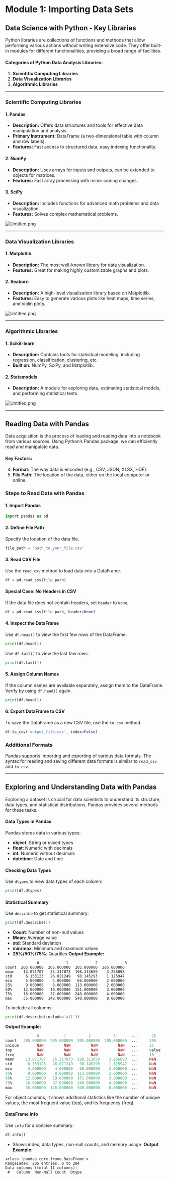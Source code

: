 

# Module 1: Importing Data Sets
## Data Science with Python - Key Libraries
Python libraries are collections of functions and methods that allow performing various actions without writing extensive code. They offer built-in modules for different functionalities, providing a broad range of facilities.
#### Categories of Python Data Analysis Libraries:
1. **Scientific Computing Libraries**
2. **Data Visualization Libraries**
3. **Algorithmic Libraries**

___
### Scientific Computing Libraries
#### 1. **Pandas**
- **Description:** Offers data structures and tools for effective data manipulation and analysis.
- **Primary Instrument:** DataFrame (a two-dimensional table with column and row labels).
- **Features:** Fast access to structured data, easy indexing functionality.
#### 2. **NumPy**
- **Description:** Uses arrays for inputs and outputs, can be extended to objects for matrices.
- **Features:** Fast array processing with minor coding changes.
#### 3. **SciPy**
- **Description:** Includes functions for advanced math problems and data visualization.
- **Features:** Solves complex mathematical problems.

![Untitled.png](https://prod-files-secure.s3.us-west-2.amazonaws.com/03e82b26-cccb-4906-bb56-adabcbdc0655/997ac361-58a8-4f04-bb0f-79fea4baa761/Untitled.png?X-Amz-Algorithm=AWS4-HMAC-SHA256&X-Amz-Content-Sha256=UNSIGNED-PAYLOAD&X-Amz-Credential=ASIAZI2LB466Z3AHXUDN%2F20250130%2Fus-west-2%2Fs3%2Faws4_request&X-Amz-Date=20250130T023935Z&X-Amz-Expires=3600&X-Amz-Security-Token=IQoJb3JpZ2luX2VjEJL%2F%2F%2F%2F%2F%2F%2F%2F%2F%2FwEaCXVzLXdlc3QtMiJHMEUCIQCDxx8Jz639qUdaVVD4VP%2BdXCglPdQ2Z0Q014mjfMIcRAIgRFg%2BPdNBRRH4lrLrKmyNaFq%2F0lTRxN9a2S9325bNd8wqiAQIm%2F%2F%2F%2F%2F%2F%2F%2F%2F%2F%2FARAAGgw2Mzc0MjMxODM4MDUiDBCyDEWoJllnWXGSgSrcA2rE5iFuE6e26sBTsHgg8zL%2FEmEJ0yy9RwN0twNTyk%2FAozzsX8PJAT7O5x3Gd0bgShE65i%2BmJb3gSi0dXbBcDoE5ugAzDecSm0PMbDPudIcyo1wljXS%2FdK8Uce%2Fs9avgj5DlXE2jU%2FH5DMECQ361lADVGMc4X3JOx7SrKQ7%2FLx1IEE3OkjAJnvg951LWBkMcRf6G3qojXGJxjsjJxd9dje9cvbfSEHbvjVmAtXxmCU9n6gE8vk%2BsC6Xd%2BUelLL%2F3yimQxJMwneGeoUYY8dJlfwC%2FQU%2BqIYxVFlzk4RhgQGkRcwxHOQ8tMRJngwKqSJandGXv4cSDRQk%2FWiowVh458bIXac4zlgZbja4BApWT7h4R6ubCg4nsfKdXGaDMY%2BFN92HbRgpvUcsndaIO5hH%2FDUIDSZbBxbB04XXOZQnMVDrk7i3oGTeS5vrGMBFuqUVTSqcWcaKMkRhrw5j6OfKTANeND5FmfAPGAGyONk2qmxBT6Yt9LAnQnmhzisfThXb%2B4yOV1HASX%2FIyh%2FqWhuVTqI2gow3NdRJlJ%2BNiLjby96HcNisoRk1XLPlwrp9RwxCKF499pPLqBR6DWcZftdgS1zy%2B49Mad6QeydWJpwl%2BiRsDtyXBZKqnRjXMNumNMM%2Bx67wGOqUBHvQSjG1qmS5VFLFS987uH%2FvuGcOKf7C3IN9zUhdrzB4JbG9do2AVTtKcV4lFMYdpMPhEwIuvqlHy%2Bi03km2t97%2B4CI5o%2FxhbAnu6O4n7ffPP%2BZG%2BtPpwhz7D0rRzakoO4jzigWA2VtyKLdHdCmAZQmj9mSv18eS5L4UXVQH7kinGvMZkJEgCaQYkMNYImZ01g4Q9zxaCDTUAUFc5nhKyMZ3S%2Bnx3&X-Amz-Signature=d840795c22b832cd86379126d905033c2744cf3f73a335943896cf08e7b372ce&X-Amz-SignedHeaders=host&x-id=GetObject)
___
### Data Visualization Libraries
#### 1. **Matplotlib**
- **Description:** The most well-known library for data visualization.
- **Features:** Great for making highly customizable graphs and plots.
#### 2. **Seaborn**
- **Description:** A high-level visualization library based on Matplotlib.
- **Features:** Easy to generate various plots like heat maps, time series, and violin plots.

![Untitled.png](https://prod-files-secure.s3.us-west-2.amazonaws.com/03e82b26-cccb-4906-bb56-adabcbdc0655/733d1e42-5a53-4fd8-90c1-3d85254369a6/Untitled.png?X-Amz-Algorithm=AWS4-HMAC-SHA256&X-Amz-Content-Sha256=UNSIGNED-PAYLOAD&X-Amz-Credential=ASIAZI2LB466TG32NOHU%2F20250130%2Fus-west-2%2Fs3%2Faws4_request&X-Amz-Date=20250130T023933Z&X-Amz-Expires=3600&X-Amz-Security-Token=IQoJb3JpZ2luX2VjEJL%2F%2F%2F%2F%2F%2F%2F%2F%2F%2FwEaCXVzLXdlc3QtMiJHMEUCIC98XazzyebqLHSCd5MFViAz%2FPxZCKgBC0%2FUG4OqUGogAiEAppCt0Qx3MMlpvPjAPrIgLXz7r%2BpnVOEzttdUmMTMdbwqiAQIm%2F%2F%2F%2F%2F%2F%2F%2F%2F%2F%2FARAAGgw2Mzc0MjMxODM4MDUiDE%2FohrQ%2FnUYmdUow%2BCrcAxxHDGGmeik75oBkXPoQbI2adGcSadJ3nerJrU7DrzbH6FLZut366PcsdN6sneBaet1IsK9HK6bQedzrTWxnKKqelqBAke8hUalVcyeOK7ndgAqkEX0FCtTHRFzdY4p2lLsn8BzexQUrVWrdJAgpDYUI7u1ebw1gLN5LmKM3aXUrbOI71g2EDqMnSUeTfTj1blUDmY6F5Mjin20DAG2xylItDg3Js%2BC91hbgKL4W0mf%2FSq782Kwo3trccVqnnYfYJEsLY%2FuwWiQMm5Qv5SJs3iSFTc%2BLD9MP2i5iceBoKcH4J3E1U6J7AJNEFuoNi74T%2BbD%2FWfU9L%2FU71mGiyXH88RD3WXp%2FLyw%2BX6MdkjZ2kSYmCT3QGdiq2m683OEebP7t8PqCDvLqCTeQTOR8ejTbcGWonP%2FPAw%2FwS%2BnQ95txT3M4pz4gjcIcnT1PbBZQHKkqpAXqkh6KAPtjmY%2FbsIO8VNkn3gFSvwDjmQv5hl0reKKrP3bUQlee5ERCh45KhD54%2BAlo%2FzijDO5AmbU6XH4N8Ts5N9UxwQuv%2Bb673FxUYOYkAkQBjdulPP7gYZbIGNpxebkihR5Q0DI5XA8Sa5I9HdeDsyFoxX2%2FdrZFtw0mZ7sZT6Of7Zp%2FAHFxxHsqMIay67wGOqUB%2B0fQZbRGCUc%2BdFGtGI7pD%2B1vbnSc8yLsd%2FxkC6Vd4TKNw8M70W0iFarnncfnGCSviGdfk1mjmnq3Y7xy5lyHN%2FQanSnO7HwnXCT2iANR8BP8GobVnEDD%2FEsoG13P7rdRVnpsIIOYGW%2F5A2sPb3gXfD9yU7XMvev3%2BoBGv4yTMjG581ouQPehaYWcGa3e3y9JdyC7ZRshn1bST7v7iWrsnmkuoKLK&X-Amz-Signature=a24be87310d19ad430ba63289c5ababe26b5f3f3e37d000738ac112c532f22ba&X-Amz-SignedHeaders=host&x-id=GetObject)
___
### Algorithmic Libraries
#### 1. **Scikit-learn**
- **Description:** Contains tools for statistical modeling, including regression, classification, clustering, etc.
- **Built on:** NumPy, SciPy, and Matplotlib.
#### 2. **Statsmodels**
- **Description:** A module for exploring data, estimating statistical models, and performing statistical tests.

![Untitled.png](https://prod-files-secure.s3.us-west-2.amazonaws.com/03e82b26-cccb-4906-bb56-adabcbdc0655/c62885f5-417d-4179-834f-d68f8f2bdf39/Untitled.png?X-Amz-Algorithm=AWS4-HMAC-SHA256&X-Amz-Content-Sha256=UNSIGNED-PAYLOAD&X-Amz-Credential=ASIAZI2LB466TG32NOHU%2F20250130%2Fus-west-2%2Fs3%2Faws4_request&X-Amz-Date=20250130T023933Z&X-Amz-Expires=3600&X-Amz-Security-Token=IQoJb3JpZ2luX2VjEJL%2F%2F%2F%2F%2F%2F%2F%2F%2F%2FwEaCXVzLXdlc3QtMiJHMEUCIC98XazzyebqLHSCd5MFViAz%2FPxZCKgBC0%2FUG4OqUGogAiEAppCt0Qx3MMlpvPjAPrIgLXz7r%2BpnVOEzttdUmMTMdbwqiAQIm%2F%2F%2F%2F%2F%2F%2F%2F%2F%2F%2FARAAGgw2Mzc0MjMxODM4MDUiDE%2FohrQ%2FnUYmdUow%2BCrcAxxHDGGmeik75oBkXPoQbI2adGcSadJ3nerJrU7DrzbH6FLZut366PcsdN6sneBaet1IsK9HK6bQedzrTWxnKKqelqBAke8hUalVcyeOK7ndgAqkEX0FCtTHRFzdY4p2lLsn8BzexQUrVWrdJAgpDYUI7u1ebw1gLN5LmKM3aXUrbOI71g2EDqMnSUeTfTj1blUDmY6F5Mjin20DAG2xylItDg3Js%2BC91hbgKL4W0mf%2FSq782Kwo3trccVqnnYfYJEsLY%2FuwWiQMm5Qv5SJs3iSFTc%2BLD9MP2i5iceBoKcH4J3E1U6J7AJNEFuoNi74T%2BbD%2FWfU9L%2FU71mGiyXH88RD3WXp%2FLyw%2BX6MdkjZ2kSYmCT3QGdiq2m683OEebP7t8PqCDvLqCTeQTOR8ejTbcGWonP%2FPAw%2FwS%2BnQ95txT3M4pz4gjcIcnT1PbBZQHKkqpAXqkh6KAPtjmY%2FbsIO8VNkn3gFSvwDjmQv5hl0reKKrP3bUQlee5ERCh45KhD54%2BAlo%2FzijDO5AmbU6XH4N8Ts5N9UxwQuv%2Bb673FxUYOYkAkQBjdulPP7gYZbIGNpxebkihR5Q0DI5XA8Sa5I9HdeDsyFoxX2%2FdrZFtw0mZ7sZT6Of7Zp%2FAHFxxHsqMIay67wGOqUB%2B0fQZbRGCUc%2BdFGtGI7pD%2B1vbnSc8yLsd%2FxkC6Vd4TKNw8M70W0iFarnncfnGCSviGdfk1mjmnq3Y7xy5lyHN%2FQanSnO7HwnXCT2iANR8BP8GobVnEDD%2FEsoG13P7rdRVnpsIIOYGW%2F5A2sPb3gXfD9yU7XMvev3%2BoBGv4yTMjG581ouQPehaYWcGa3e3y9JdyC7ZRshn1bST7v7iWrsnmkuoKLK&X-Amz-Signature=892de84ac49aaae0fc6ce3543acacc48698f3bb7c74276a3068c7370eb795876&X-Amz-SignedHeaders=host&x-id=GetObject)
___
## Reading Data with Pandas
Data acquisition is the process of loading and reading data into a notebook from various sources. Using Python’s Pandas package, we can efficiently read and manipulate data.
#### Key Factors:
4. **Format:** The way data is encoded (e.g., CSV, JSON, XLSX, HDF).
5. **File Path:** The location of the data, either on the local computer or online.
### Steps to Read Data with Pandas
#### 1. **Import Pandas**
```python
import pandas as pd
```
#### 2. **Define File Path**
Specify the location of the data file.
```python
file_path = 'path_to_your_file.csv'
```
#### 3. **Read CSV File**
Use the `read_csv` method to load data into a DataFrame.
```python
df = pd.read_csv(file_path)
```
#### Special Case: No Headers in CSV
If the data file does not contain headers, set `header` to `None`.
```python
df = pd.read_csv(file_path, header=None)
```
#### 4. **Inspect the DataFrame**
Use `df.head()` to view the first few rows of the DataFrame.
```python
print(df.head())
```
Use `df.tail()` to view the last few rows.
```python
print(df.tail())
```
#### 5. **Assign Column Names**
If the column names are available separately, assign them to the DataFrame.
Verify by using `df.head()` again.
```python
print(df.head())
```
#### 6. **Export DataFrame to CSV**
To save the DataFrame as a new CSV file, use the `to_csv` method.
```python
df.to_csv('output_file.csv', index=False)
```
### Additional Formats
Pandas supports importing and exporting of various data formats. The syntax for reading and saving different data formats is similar to `read_csv` and `to_csv`.
___
## Exploring and Understanding Data with Pandas
Exploring a dataset is crucial for data scientists to understand its structure, data types, and statistical distributions. Pandas provides several methods for these tasks.
#### Data Types in Pandas
Pandas stores data in various types:
- **object**: String or mixed types
- **float**: Numeric with decimals
- **int**: Numeric without decimals
- **datetime**: Date and time
#### Checking Data Types
Use `dtypes` to view data types of each column:
```python
print(df.dtypes)
```
#### Statistical Summary
Use `describe` to get statistical summary:
```python
print(df.describe())
```
- **Count**: Number of non-null values
- **Mean**: Average value
- **std**: Standard deviation
- **min/max**: Minimum and maximum values
- **25%/50%/75%**: Quartiles
**Output Example:**
```plain text
              0            1            2            3
count  205.000000  205.000000  205.000000  205.000000
mean    13.071707   25.317073  198.313659    3.256098
std      6.153123   26.021249   90.145293    1.125947
min      5.000000    4.000000   68.000000    2.000000
25%      9.000000    8.000000  113.000000    2.000000
50%     12.000000   19.000000  151.000000    3.000000
75%     16.000000   37.000000  248.000000    4.000000
max     35.000000  148.000000  540.000000    8.000000
```
To include all columns:
```python
print(df.describe(include='all'))
```
**Output Example:**
```r
              0           1          2          3       ...      25       26       27
count   205.000000  205.000000  205.000000  205.000000  ...     205      205      205
unique        NaN         NaN         NaN         NaN   ...     25       25       25
top           NaN         NaN         NaN         NaN   ...     value    value    value
freq          NaN         NaN         NaN         NaN   ...     10       10       10
mean     13.071707   25.317073  198.313659    3.256098  ...     NaN      NaN      NaN
std       6.153123   26.021249   90.145293    1.125947  ...     NaN      NaN      NaN
min       5.000000    4.000000   68.000000    2.000000  ...     NaN      NaN      NaN
25%       9.000000    8.000000  113.000000    2.000000  ...     NaN      NaN      NaN
50%      12.000000   19.000000  151.000000    3.000000  ...     NaN      NaN      NaN
75%      16.000000   37.000000  248.000000    4.000000  ...     NaN      NaN      NaN
max      35.000000  148.000000  540.000000    8.000000  ...     NaN      NaN      NaN
```
For object columns, it shows additional statistics like the number of unique values, the most frequent value (top), and its frequency (freq).
#### DataFrame Info
Use `info` for a concise summary:
```python
df.info()
```
- Shows index, data types, non-null counts, and memory usage.
**Output Example:**
```less
<class 'pandas.core.frame.DataFrame'>
RangeIndex: 205 entries, 0 to 204
Data columns (total 11 columns):
 #   Column  Non-Null Count  Dtype

